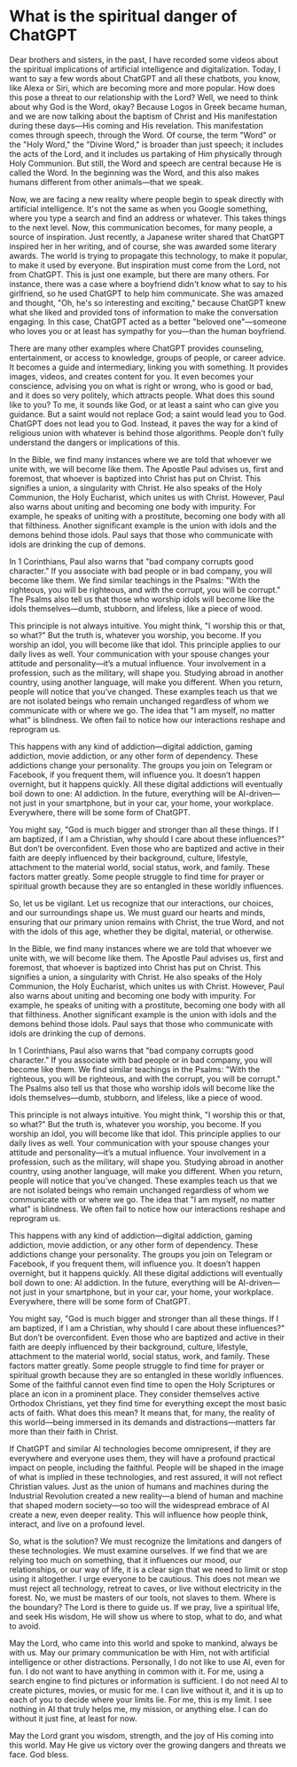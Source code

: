 # What is the spiritual danger of ChatGPT

Dear brothers and sisters, in the past, I have recorded some videos about the spiritual implications of artificial intelligence and digitalization. Today, I want to say a few words about ChatGPT and all these chatbots, you know, like Alexa or Siri, which are becoming more and more popular. How does this pose a threat to our relationship with the Lord? Well, we need to think about why God is the Word, okay? Because Logos in Greek became human, and we are now talking about the baptism of Christ and His manifestation during these days—His coming and His revelation. This manifestation comes through speech, through the Word. Of course, the term "Word" or the "Holy Word," the "Divine Word," is broader than just speech; it includes the acts of the Lord, and it includes us partaking of Him physically through Holy Communion. But still, the Word and speech are central because He is called the Word. In the beginning was the Word, and this also makes humans different from other animals—that we speak. 

Now, we are facing a new reality where people begin to speak directly with artificial intelligence. It's not the same as when you Google something, where you type a search and find an address or whatever. This takes things to the next level. Now, this communication becomes, for many people, a source of inspiration. Just recently, a Japanese writer shared that ChatGPT inspired her in her writing, and of course, she was awarded some literary awards. The world is trying to propagate this technology, to make it popular, to make it used by everyone. But inspiration must come from the Lord, not from ChatGPT. This is just one example, but there are many others. For instance, there was a case where a boyfriend didn't know what to say to his girlfriend, so he used ChatGPT to help him communicate. She was amazed and thought, "Oh, he's so interesting and exciting," because ChatGPT knew what she liked and provided tons of information to make the conversation engaging. In this case, ChatGPT acted as a better "beloved one"—someone who loves you or at least has sympathy for you—than the human boyfriend. 

There are many other examples where ChatGPT provides counseling, entertainment, or access to knowledge, groups of people, or career advice. It becomes a guide and intermediary, linking you with something. It provides images, videos, and creates content for you. It even becomes your conscience, advising you on what is right or wrong, who is good or bad, and it does so very politely, which attracts people. What does this sound like to you? To me, it sounds like God, or at least a saint who can give you guidance. But a saint would not replace God; a saint would lead you to God. ChatGPT does not lead you to God. Instead, it paves the way for a kind of religious union with whatever is behind those algorithms. People don't fully understand the dangers or implications of this.

In the Bible, we find many instances where we are told that whoever we unite with, we will become like them. The Apostle Paul advises us, first and foremost, that whoever is baptized into Christ has put on Christ. This signifies a union, a singularity with Christ. He also speaks of the Holy Communion, the Holy Eucharist, which unites us with Christ. However, Paul also warns about uniting and becoming one body with impurity. For example, he speaks of uniting with a prostitute, becoming one body with all that filthiness. Another significant example is the union with idols and the demons behind those idols. Paul says that those who communicate with idols are drinking the cup of demons. 

In 1 Corinthians, Paul also warns that "bad company corrupts good character." If you associate with bad people or in bad company, you will become like them. We find similar teachings in the Psalms: "With the righteous, you will be righteous, and with the corrupt, you will be corrupt." The Psalms also tell us that those who worship idols will become like the idols themselves—dumb, stubborn, and lifeless, like a piece of wood. 

This principle is not always intuitive. You might think, "I worship this or that, so what?" But the truth is, whatever you worship, you become. If you worship an idol, you will become like that idol. This principle applies to our daily lives as well. Your communication with your spouse changes your attitude and personality—it’s a mutual influence. Your involvement in a profession, such as the military, will shape you. Studying abroad in another country, using another language, will make you different. When you return, people will notice that you’ve changed. These examples teach us that we are not isolated beings who remain unchanged regardless of whom we communicate with or where we go. The idea that "I am myself, no matter what" is blindness. We often fail to notice how our interactions reshape and reprogram us. 

This happens with any kind of addiction—digital addiction, gaming addiction, movie addiction, or any other form of dependency. These addictions change your personality. The groups you join on Telegram or Facebook, if you frequent them, will influence you. It doesn’t happen overnight, but it happens quickly. All these digital addictions will eventually boil down to one: AI addiction. In the future, everything will be AI-driven—not just in your smartphone, but in your car, your home, your workplace. Everywhere, there will be some form of ChatGPT. 

You might say, "God is much bigger and stronger than all these things. If I am baptized, if I am a Christian, why should I care about these influences?" But don’t be overconfident. Even those who are baptized and active in their faith are deeply influenced by their background, culture, lifestyle, attachment to the material world, social status, work, and family. These factors matter greatly. Some people struggle to find time for prayer or spiritual growth because they are so entangled in these worldly influences. 

So, let us be vigilant. Let us recognize that our interactions, our choices, and our surroundings shape us. We must guard our hearts and minds, ensuring that our primary union remains with Christ, the true Word, and not with the idols of this age, whether they be digital, material, or otherwise.

In the Bible, we find many instances where we are told that whoever we unite with, we will become like them. The Apostle Paul advises us, first and foremost, that whoever is baptized into Christ has put on Christ. This signifies a union, a singularity with Christ. He also speaks of the Holy Communion, the Holy Eucharist, which unites us with Christ. However, Paul also warns about uniting and becoming one body with impurity. For example, he speaks of uniting with a prostitute, becoming one body with all that filthiness. Another significant example is the union with idols and the demons behind those idols. Paul says that those who communicate with idols are drinking the cup of demons.

In 1 Corinthians, Paul also warns that "bad company corrupts good character." If you associate with bad people or in bad company, you will become like them. We find similar teachings in the Psalms: "With the righteous, you will be righteous, and with the corrupt, you will be corrupt." The Psalms also tell us that those who worship idols will become like the idols themselves—dumb, stubborn, and lifeless, like a piece of wood.

This principle is not always intuitive. You might think, "I worship this or that, so what?" But the truth is, whatever you worship, you become. If you worship an idol, you will become like that idol. This principle applies to our daily lives as well. Your communication with your spouse changes your attitude and personality—it’s a mutual influence. Your involvement in a profession, such as the military, will shape you. Studying abroad in another country, using another language, will make you different. When you return, people will notice that you’ve changed. These examples teach us that we are not isolated beings who remain unchanged regardless of whom we communicate with or where we go. The idea that "I am myself, no matter what" is blindness. We often fail to notice how our interactions reshape and reprogram us.

This happens with any kind of addiction—digital addiction, gaming addiction, movie addiction, or any other form of dependency. These addictions change your personality. The groups you join on Telegram or Facebook, if you frequent them, will influence you. It doesn’t happen overnight, but it happens quickly. All these digital addictions will eventually boil down to one: AI addiction. In the future, everything will be AI-driven—not just in your smartphone, but in your car, your home, your workplace. Everywhere, there will be some form of ChatGPT.

You might say, "God is much bigger and stronger than all these things. If I am baptized, if I am a Christian, why should I care about these influences?" But don’t be overconfident. Even those who are baptized and active in their faith are deeply influenced by their background, culture, lifestyle, attachment to the material world, social status, work, and family. These factors matter greatly. Some people struggle to find time for prayer or spiritual growth because they are so entangled in these worldly influences. Some of the faithful cannot even find time to open the Holy Scriptures or place an icon in a prominent place. They consider themselves active Orthodox Christians, yet they find time for everything except the most basic acts of faith. What does this mean? It means that, for many, the reality of this world—being immersed in its demands and distractions—matters far more than their faith in Christ.

If ChatGPT and similar AI technologies become omnipresent, if they are everywhere and everyone uses them, they will have a profound practical impact on people, including the faithful. People will be shaped in the image of what is implied in these technologies, and rest assured, it will not reflect Christian values. Just as the union of humans and machines during the Industrial Revolution created a new reality—a blend of human and machine that shaped modern society—so too will the widespread embrace of AI create a new, even deeper reality. This will influence how people think, interact, and live on a profound level.

So, what is the solution? We must recognize the limitations and dangers of these technologies. We must examine ourselves. If we find that we are relying too much on something, that it influences our mood, our relationships, or our way of life, it is a clear sign that we need to limit or stop using it altogether. I urge everyone to be cautious. This does not mean we must reject all technology, retreat to caves, or live without electricity in the forest. No, we must be masters of our tools, not slaves to them. Where is the boundary? The Lord is there to guide us. If we pray, live a spiritual life, and seek His wisdom, He will show us where to stop, what to do, and what to avoid.

May the Lord, who came into this world and spoke to mankind, always be with us. May our primary communication be with Him, not with artificial intelligence or other distractions. Personally, I do not like to use AI, even for fun. I do not want to have anything in common with it. For me, using a search engine to find pictures or information is sufficient. I do not need AI to create pictures, movies, or music for me. I can live without it, and it is up to each of you to decide where your limits lie. For me, this is my limit. I see nothing in AI that truly helps me, my mission, or anything else. I can do without it just fine, at least for now.

May the Lord grant you wisdom, strength, and the joy of His coming into this world. May He give us victory over the growing dangers and threats we face. God bless.

